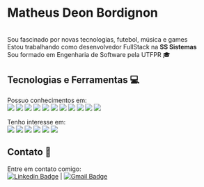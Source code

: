 # Matheus Deon Bordignon

<br/> Sou fascinado por novas tecnologias, futebol, música e games
<br/> Estou trabalhando como desenvolvedor FullStack na **SS Sistemas**
<br/> Sou formado em Engenharia de Software pela UTFPR :mortar_board:
 
## Tecnologias e Ferramentas :computer:
 Possuo conhecimentos em:
 <br/> <img src="https://img.shields.io/badge/HTML-239120?style=for-the-badge&logo=html5&logoColor=white" />
 <img src="https://img.shields.io/badge/CSS-239120?&style=for-the-badge&logo=css3&logoColor=white" /> 
 <img src="https://img.shields.io/badge/JavaScript-F7DF1E?style=for-the-badge&logo=javascript&logoColor=black" /> 
 <img src="https://img.shields.io/badge/Node.js-43853D?style=for-the-badge&logo=node.js&logoColor=white" /> 
 <img src="https://img.shields.io/badge/Java-ED8B00?style=for-the-badge&logo=java&logoColor=white" /> 
 <img src="https://img.shields.io/badge/Elixir-4B275F?style=for-the-badge&logo=elixir&logoColor=white" /> 
 <img src="https://img.shields.io/badge/React-20232A?style=for-the-badge&logo=react&logoColor=61DAFB" /> 
 <img src="https://img.shields.io/badge/React_Native-20232A?style=for-the-badge&logo=react&logoColor=61DAFB" /> 
 <img src="https://img.shields.io/badge/PostgreSQL-316192?style=for-the-badge&logo=postgresql&logoColor=white" /> 
 <img src="https://img.shields.io/badge/FoxPro-ED8B00?style=for-the-badge&logo=firefox&logoColor=white" />
 <img src="https://img.shields.io/badge/Crystal Reports-316192?style=for-the-badge&logo=crystal&logoColor=white" />
 
 Tenho interesse em:
 <br/> <img src="https://img.shields.io/badge/JavaScript-F7DF1E?style=for-the-badge&logo=javascript&logoColor=black" /> 
 <img src="https://img.shields.io/badge/Node.js-43853D?style=for-the-badge&logo=node.js&logoColor=white" /> 
 <img src="https://img.shields.io/badge/Java-ED8B00?style=for-the-badge&logo=java&logoColor=white" /> 
 <img src="https://img.shields.io/badge/Elixir-4B275F?style=for-the-badge&logo=elixir&logoColor=white" /> 
 <img src="https://img.shields.io/badge/React-20232A?style=for-the-badge&logo=react&logoColor=61DAFB" /> 
 <img src="https://img.shields.io/badge/MongoDB-4EA94B?style=for-the-badge&logo=mongodb&logoColor=white" />
 
## Contato :email:
 Entre em contato comigo: 
 <br/> [![Linkedin Badge](https://img.shields.io/badge/-MatheusDB-blue?style=flat-square&logo=Linkedin&logoColor=white&link=https://www.linkedin.com/in/matheusdb/)](https://www.linkedin.com/in/matheusdb/) 
| 
[![Gmail Badge](https://img.shields.io/badge/-bordignonmd@gmail.com-c14438?style=flat-square&logo=Gmail&logoColor=white&link=mailto:bordignonmd@gmail.com)](mailto:bordignonmd@gmail.com)
